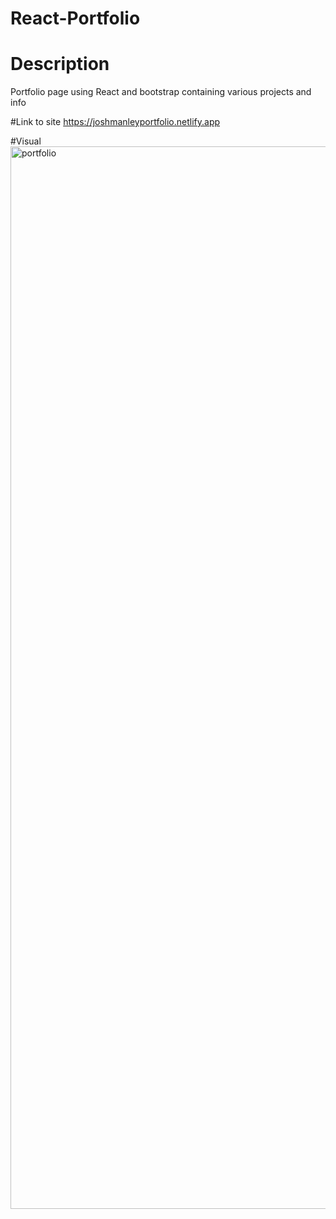 # React-Portfolio

# Description
Portfolio page using React and bootstrap containing various projects and info

#Link to site
https://joshmanleyportfolio.netlify.app

#Visual
<img width="1700" alt="portfolio" src="https://github.com/Josh-Manley/React-Portfolio/assets/150214190/05494f51-0fc7-42ae-8469-0a56f42f93b9">
